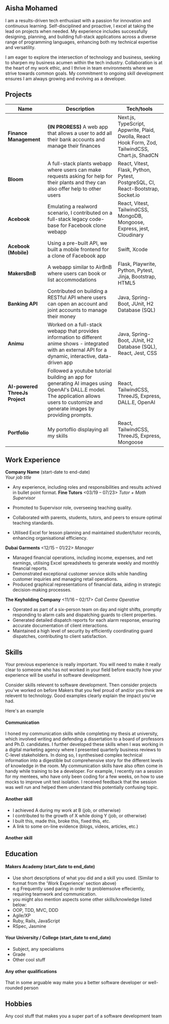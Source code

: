 ## Aisha Mohamed

I am a results-driven tech enthusiast with a passion for innovation and continuous learning. Self-disciplined and proactive, I excel at taking the lead on projects when needed. My experience includes successfully designing, planning, and building full-stack applications across a diverse range of programming languages, enhancing both my technical expertise and versatility.

I am eager to explore the intersection of technology and business, seeking to sharpen my business acumen within the tech industry. Collaboration is at the heart of my work ethic, and I thrive in team environments where we strive towards common goals. My commitment to ongoing skill development ensures I am always growing and evolving as a developer.

## Projects

| Name                         | Description       | Tech/tools        |
| ---------------------------- | ----------------- | ----------------- |
| **Finance Management** | **(IN PRORESS)** A web app that allows a user to add all their bank accounts and manage their finances  | Next.js, TypeScript, Appwrite, Plaid, Dwolla, React Hook Form, Zod, TailwindCSS, Chart.js, ShadCN             |
| **Bloom**            | A full-stack plants webapp where users can make requests asking for help for their plants and they can also offer help to other users | React, Vitest, Flask, Python, Pytest, PostgreSQL, CI, React-Bootstrap, Socket.io|
| **Acebook** | Emulating a realword scenario, I contributed on a full-stack legacy code-base for Facebook clone webapp | React, Vitest, TailwindCSS, MongoDB, Mongoose, Express, jest, Cloudinary          |
| **Acebook (Mobile)** | Using a pre-built API, we built a mobile frontend for a clone of Facebook app | Swift, Xcode               |
| **MakersBnB** | A webapp similar to AirBnB where users can book or list accommodations  | Flask, Playwrite, Python, Pytest, Jinja, Bootstrap, HTML5             |
| **Banking API** | Contributed on building a RESTful API where users can open an account and joint accounts to manage their money  | Java, Spring-Boot, JUnit, H2 Database (SQL)   |
| **Animu** | Worked on a full-stack webapp that provides information to different anime shows - integrated with an external API for a dynamic, interactive, data-driven app | Java, Spring-Boot, JUnit, H2 Database (SQL), React, Jest, CSS             |
| **AI-powered ThreeJs Project** | Followed a youtube tutorial building an app for generating AI images using OpenAI's DALL.E model. The application allows users to customize and generate images by providing prompts.  | React, TailwindCSS, ThreeJS, Express, DALL.E, OpenAI               |
| **Portfolio** | My portoflio displaying all my skills | React, TailwindCSS, ThreeJS, Express, Mongoose               |

## Work Experience

**Company Name** (start-date to end-date)  
_Your job title_

- Any experience, including roles and responsibilities and results achived in bullet point format.
**Fine Tutors**  <03/19 – 07/23>
_Tutor + Math Supervisor_

- Promoted to Supervisor role, overseeing teaching quality.
- Collaborated with parents, students, tutors, and peers to ensure optimal teaching standards.
- Utilised Excel for lesson planning and maintained student/tutor records, enhancing organisational efficiency. 

**Dubai Garments** <12/15 – 01/22> 
_Manager_

- Managed financial operations, including income, expenses, and net earnings, utilising Excel spreadsheets to generate weekly and monthly financial reports.
- Demonstrated exceptional customer service skills while handling customer inquiries and managing retail operations.
- Produced graphical representations of financial data, aiding in strategic decision-making processes.

**The Keyholding Company** <11/16 – 02/17>
_Call Centre Operative_

- Operated as part of a six-person team on day and night shifts, promptly responding to alarm calls and dispatching guards to client properties.
- Generated detailed dispatch reports for each alarm response, ensuring accurate documentation of client interactions.
- Maintained a high level of security by efficiently coordinating guard dispatches, contributing to client satisfaction.


## Skills

Your previous experience is really important. You will need to make it really clear to someone who has not worked in your field before exactly how your experience will be useful in software development.

Consider skills relevent to software development. Then consider projects you've worked on before Makers that you feel proud of and/or you think are relevent to technology. Good examples clearly explain the impact you've had. 


Here's an example

#### Communication
I honed my communication skills while completing my thesis at university, which involved writing and defending a dissertation to a board of professors and Ph.D. candidates. I further developed these skills when I was working in a digital marketing agency where I presented quarterly business reviews to C-level stakeholders. In doing so, I synthesised complex technical information into a digestible but comprehensive story for the different levels of knowledge in the room. My communication skills have also often come in handy while training to be a developer. For example, I recently ran a session for my mentees, who have only been coding for a few weeks, on how to use mocks to improve unit test isolation. I received feedback that the session was well run and helped them understand this potentially confusing topic.

#### Another skill

- I achieved A during my work at B (job, or otherwise)
- I contributed to the growth of X while doing Y (job, or otherwise)
- I built this, made this, broke this, fixed this, etc.
- A link to some on-line evidence (blogs, videos, articles, etc.)

#### Another skill


## Education

#### Makers Academy (start_date to end_date)
- Use short descriptions of what you did and a skill you used. (Similar to format from the 'Work Experience' section above)
- e.g Frequently used paring in order to problemsolve effeciently, requiring teamwork and communication.
- you might also mention aspects some other skills/knowledge listed below: 
- OOP, TDD, MVC, DDD
- Agile/XP
- Ruby, Rails, JavaScript
- RSpec, Jasmine

#### Your University / College (start_date to end_date)

- Subject, any specialisms
- Grade
- Other cool stuff

#### Any other qualifications

That in some arguable way make you a better software developer or well-rounded person

## Hobbies

Any cool stuff that makes you a super part of a software development team
